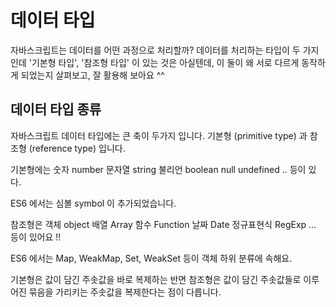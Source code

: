 # 데이터 타입

자바스크립트는 데이터를 어떤 과정으로 처리할까?
데이터를 처리하는 타입이 두 가지인데 '기본형 타입', '참조형 타입' 이 있는 것은 아실텐데, 이 둘이 왜 서로 다르게 동작하게 되었는지 살펴보고, 잘 활용해 보아요 ^^

## 데이터 타입 종류
자바스크립트 데이터 타입에는 큰 축이 두가지 입니다.
기본형 (primitive type) 과 참조형 (reference type) 입니다.

기본형에는
숫자 number
문자열 string
불리언 boolean
null
undefined .. 등이 있다.

ES6 에서는 심볼 symbol 이 추가되었습니다. 

참조형은
객체 object
배열 Array
함수 Function
날짜 Date
정규표현식 RegExp ... 등이 있어요 !!

ES6 에서는 Map, WeakMap, Set, WeakSet 등이 객체 하위 분류에 속해요.

기본형은 값이 담긴 주솟값을 바로 복제하는 반면
참조형은 값이 담긴 주솟값들로 이루어진 묶음을 가리키는 주솟값을 복제한다는 점이 다릅니다. 
<!--stackedit_data:
eyJoaXN0b3J5IjpbLTEwMDI3ODcxNTksMTc1NjkxMjc5OV19
-->
